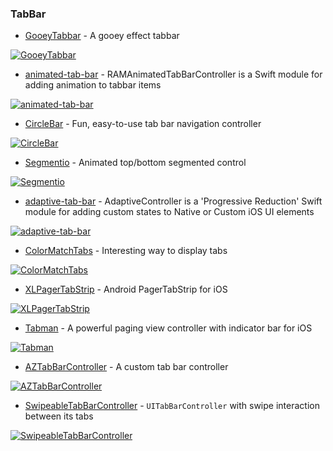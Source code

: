 ### TabBar

* [GooeyTabbar](https://github.com/KittenYang/GooeyTabbar) - A gooey effect tabbar

[![GooeyTabbar](https://raw.githubusercontent.com/KittenYang/GooeyTabbar/master/gooeyTabbar_Temple.gif)](https://github.com/KittenYang/GooeyTabbar)

* [animated-tab-bar](https://github.com/Ramotion/animated-tab-bar) - RAMAnimatedTabBarController is a Swift module for adding animation to tabbar items

[![animated-tab-bar](https://raw.githubusercontent.com/Ramotion/animated-tab-bar/master/Screenshots/animatedTabBar.gif)](https://github.com/Ramotion/animated-tab-bar)

* [CircleBar](https://github.com/softhausHQ/CircleBar) - Fun, easy-to-use tab bar navigation controller

[![CircleBar](https://user-images.githubusercontent.com/7403338/53284076-884de700-3757-11e9-9185-33a67e7b3ba0.gif)](https://github.com/softhausHQ/CircleBar)

* [Segmentio](https://github.com/Yalantis/Segmentio) - Animated top/bottom segmented control

[![Segmentio](https://raw.githubusercontent.com/Yalantis/Segmentio/master/Assets/animation.gif)](https://github.com/Yalantis/Segmentio)

* [adaptive-tab-bar](https://github.com/Ramotion/adaptive-tab-bar) - AdaptiveController is a 'Progressive Reduction' Swift module for adding custom states to Native or Custom iOS UI elements

[![adaptive-tab-bar](https://raw.githubusercontent.com/Ramotion/adaptive-tab-bar/master/adaptive_tab_bar.gif)](https://github.com/Ramotion/adaptive-tab-bar)

* [ColorMatchTabs](https://github.com/Yalantis/ColorMatchTabs) - Interesting way to display tabs

[![ColorMatchTabs](https://raw.githubusercontent.com/Yalantis/ColorMatchTabs/master/Resources/preview.gif)](https://github.com/Yalantis/ColorMatchTabs)

* [XLPagerTabStrip](https://github.com/xmartlabs/XLPagerTabStrip) - Android PagerTabStrip for iOS

[![XLPagerTabStrip](https://raw.githubusercontent.com/xmartlabs/XLPagerTabStrip/master/Example/youtube.gif)](https://github.com/xmartlabs/XLPagerTabStrip)

* [Tabman](https://github.com/uias/Tabman) - A powerful paging view controller with indicator bar for iOS

[![Tabman](https://raw.githubusercontent.com/uias/Tabman/master/Docs/img/tm_header.png)](https://github.com/uias/Tabman)

* [AZTabBarController](https://github.com/Minitour/AZTabBarController) - A custom tab bar controller

[![AZTabBarController](https://raw.githubusercontent.com/Minitour/AZTabBarController/master/Screenshots/aztabbar.gif)](https://github.com/Minitour/AZTabBarController)

* [SwipeableTabBarController](https://github.com/marcosgriselli/SwipeableTabBarController) - `UITabBarController` with swipe interaction between its tabs

[![SwipeableTabBarController](https://raw.githubusercontent.com/marcosgriselli/SwipeableTabBarController/master/./Resources/GIFs/SwipeableTabBarController_new.gif)](https://github.com/marcosgriselli/SwipeableTabBarController)